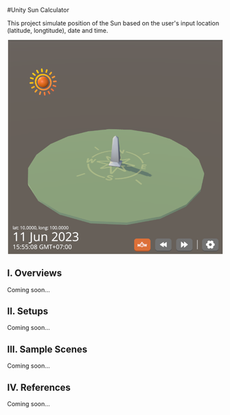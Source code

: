 #Unity Sun Calculator

This project simulate position of the Sun based on the user's input location (latitude, longtitude), date and time.

<p align="center"><img src="Docs/Images/thumbnail.png" width="500"/></p>

## I. Overviews
Coming soon...

## II. Setups
Coming soon...

## III. Sample Scenes
Coming soon...

## IV. References
Coming soon...